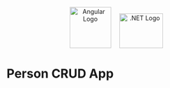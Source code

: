 <p align="center">
  <img src="https://angular.io/assets/images/logos/angular/angular.svg" alt="Angular Logo" width="95" height="95"/>
  &nbsp;&nbsp;&nbsp;
  <img src="https://upload.wikimedia.org/wikipedia/commons/e/ee/.NET_Core_Logo.svg" alt=".NET Logo" width="100" height="80"/>
</p>

# Person CRUD App